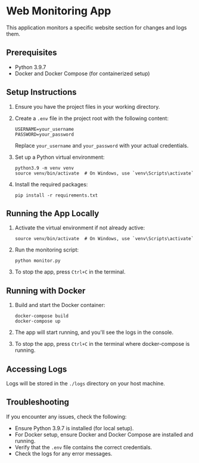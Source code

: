 # Web Monitoring App

This application monitors a specific website section for changes and logs them.

## Prerequisites

- Python 3.9.7
- Docker and Docker Compose (for containerized setup)

## Setup Instructions

1. Ensure you have the project files in your working directory.

2. Create a `.env` file in the project root with the following content:
   ```
   USERNAME=your_username
   PASSWORD=your_password
   ```
   Replace `your_username` and `your_password` with your actual credentials.

3. Set up a Python virtual environment:
   ```
   python3.9 -m venv venv
   source venv/bin/activate  # On Windows, use `venv\Scripts\activate`
   ```

4. Install the required packages:
   ```
   pip install -r requirements.txt
   ```

## Running the App Locally

1. Activate the virtual environment if not already active:
   ```
   source venv/bin/activate  # On Windows, use `venv\Scripts\activate`
   ```

2. Run the monitoring script:
   ```
   python monitor.py
   ```

3. To stop the app, press `Ctrl+C` in the terminal.


## Running with Docker

1. Build and start the Docker container:
   ```
   docker-compose build
   docker-compose up
   ```

2. The app will start running, and you'll see the logs in the console.

3. To stop the app, press `Ctrl+C` in the terminal where docker-compose is running.

## Accessing Logs

Logs will be stored in the `./logs` directory on your host machine.

## Troubleshooting

If you encounter any issues, check the following:
- Ensure Python 3.9.7 is installed (for local setup).
- For Docker setup, ensure Docker and Docker Compose are installed and running.
- Verify that the `.env` file contains the correct credentials.
- Check the logs for any error messages.